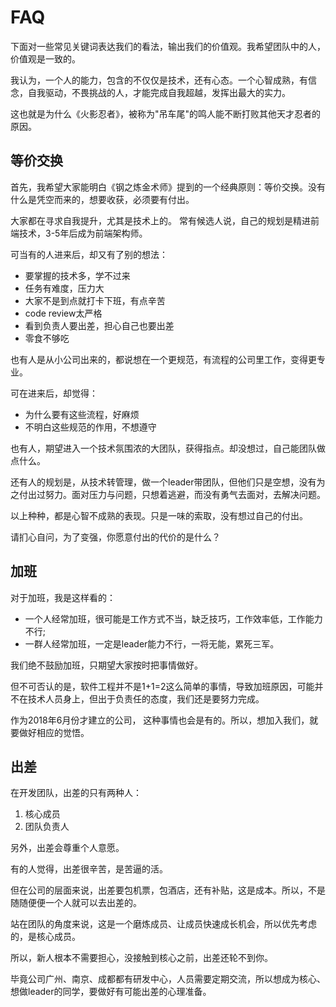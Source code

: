 # FAQ

下面对一些常见关键词表达我们的看法，输出我们的价值观。我希望团队中的人，价值观是一致的。

我认为，一个人的能力，包含的不仅仅是技术，还有心态。一个心智成熟，有信念，自我驱动，不畏挑战的人，才能完成自我超越，发挥出最大的实力。

这也就是为什么《火影忍者》，被称为"吊车尾"的鸣人能不断打败其他天才忍者的原因。

## 等价交换

首先，我希望大家能明白《钢之炼金术师》提到的一个经典原则：等价交换。没有什么是凭空而来的，想要收获，必须要有付出。

大家都在寻求自我提升，尤其是技术上的。 常有候选人说，自己的规划是精进前端技术，3-5年后成为前端架构师。

可当有的人进来后，却又有了别的想法：

- 要掌握的技术多，学不过来
- 任务有难度，压力大
- 大家不是到点就打卡下班，有点辛苦
- code review太严格
- 看到负责人要出差，担心自己也要出差
- 零食不够吃

也有人是从小公司出来的，都说想在一个更规范，有流程的公司里工作，变得更专业。

可在进来后，却觉得：

- 为什么要有这些流程，好麻烦
- 不明白这些规范的作用，不想遵守

也有人，期望进入一个技术氛围浓的大团队，获得指点。却没想过，自己能团队做点什么。

还有人的规划是，从技术转管理，做一个leader带团队，但他们只是空想，没有为之付出过努力。面对压力与问题，只想着逃避，而没有勇气去面对，去解决问题。



以上种种，都是心智不成熟的表现。只是一味的索取，没有想过自己的付出。

请扪心自问，为了变强，你愿意付出的代价的是什么？

## 加班

对于加班，我是这样看的：

- 一个人经常加班，很可能是工作方式不当，缺乏技巧，工作效率低，工作能力不行; 
- 一群人经常加班，一定是leader能力不行，一将无能，累死三军。

我们绝不鼓励加班，只期望大家按时把事情做好。

但不可否认的是，软件工程并不是1+1=2这么简单的事情，导致加班原因，可能并不在技术人员身上，但出于负责任的态度，我们还是要努力完成。

作为2018年6月份才建立的公司， 这种事情也会是有的。所以，想加入我们，就要做好相应的觉悟。

## 出差

在开发团队，出差的只有两种人：

1. 核心成员
2. 团队负责人

另外，出差会尊重个人意愿。

有的人觉得，出差很辛苦，是苦逼的活。

但在公司的层面来说，出差要包机票，包酒店，还有补贴，这是成本。所以，不是随随便便一个人就可以去出差的。

站在团队的角度来说，这是一个磨炼成员、让成员快速成长机会，所以优先考虑的，是核心成员。

所以，新人根本不需要担心，没接触到核心之前，出差还轮不到你。

毕竟公司广州、南京、成都都有研发中心，人员需要定期交流，所以想成为核心、想做leader的同学，要做好有可能出差的心理准备。

